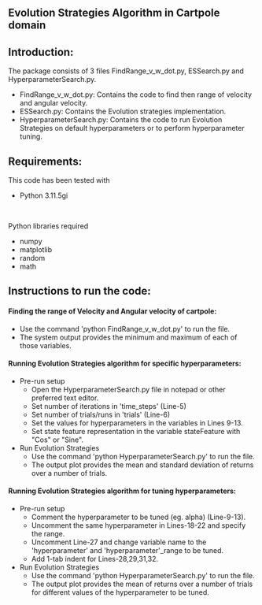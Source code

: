 ## Evolution Strategies Algorithm in Cartpole domain

## Introduction:
The package consists of 3 files FindRange_v_w_dot.py, ESSearch.py and HyperparameterSearch.py.<br>
- FindRange_v_w_dot.py: Contains the code to find then range of velocity and angular velocity.
- ESSearch.py: Contains the Evolution strategies implementation.
- HyperparameterSearch.py: Contains the code to run Evolution Strategies on default hyperparameters or to perform hyperparameter tuning.
## Requirements:
This code has been tested with
- Python 3.11.5gi
<br>

Python libraries required
<br>
- numpy
- matplotlib
- random
- math

## Instructions to run the code:
#### Finding the range of Velocity and Angular velocity of cartpole:
- Use the command 'python FindRange_v_w_dot.py' to run the file.
- The system output provides the minimum and maximum of each of those variables.

#### Running Evolution Strategies algorithm for specific hyperparameters:
- Pre-run setup
  - Open the HyperparameterSearch.py file in notepad or other preferred text editor.
  - Set number of iterations in 'time_steps' (Line-5)
  - Set number of trials/runs in 'trials' (Line-6)
  - Set the values for hyperparameters in the variables in Lines 9-13.
  - Set state feature representation in the variable stateFeature with "Cos" or "Sine".
- Run Evolution Strategies
  - Use the command 'python HyperparameterSearch.py' to run the file.
  - The output plot provides the mean and standard deviation of returns over a number of trials.

#### Running Evolution Strategies algorithm for tuning hyperparameters:
- Pre-run setup
  - Comment the hyperparameter to be tuned (eg. alpha) (Line-9-13).
  - Uncomment the same hyperparameter in Lines-18-22 and specify the range.
  - Uncomment Line-27 and change variable name to the 'hyperparameter' and 'hyperparameter'_range to be tuned.
  - Add 1-tab indent for Lines-28,29,31,32. 
- Run Evolution Strategies
  - Use the command 'python HyperparameterSearch.py' to run the file.
  - The output plot provides the mean of returns over a number of trials for different values of the hyperparameter to be tuned.


